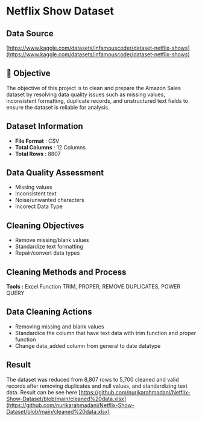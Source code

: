 # Netflix Show Dataset

## Data Source
[https://www.kaggle.com/datasets/infamouscoder/dataset-netflix-shows](https://www.kaggle.com/datasets/infamouscoder/dataset-netflix-shows)<br>

## 🎯 Objective
The objective of this project is to clean and prepare the Amazon Sales dataset by resolving data quality issues such as missing values, inconsistent formatting, duplicate records, and unstructured text fields to ensure the dataset is reliable for analysis.

## Dataset Information
* **File Format** : CSV
* **Total Columns** : 12 Columns
* **Total Rows** : 8807

## Data Quality Assessment
* Missing values
* Inconsistent text
* Noise/unwanted characters
* Incorect Data Type

## Cleaning Objectives
* Remove missing/blank values
* Standardize text formatting
* Repair/convert data types

## Cleaning Methods and Process

**Tools :** Excel Function TRIM, PROPER, REMOVE DUPLICATES, POWER QUERY

## Data Cleaning Actions
* Removing missing and blank values
* Standardice the column that have text data with trim function and proper function
* Change data_added column from general to date datatype

## Result
The dataset was reduced from 8,807 rows to 5,700 cleaned and valid records after removing duplicates and null values, and standardizing text data.
Result can be see here [https://github.com/nurikarahmadani/Netflix-Show-Dataset/blob/main/cleaned%20data.xlsx](https://github.com/nurikarahmadani/Netflix-Show-Dataset/blob/main/cleaned%20data.xlsx)
